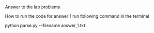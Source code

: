 Answer to the lab problems 

How to run the code 
for answer 1
run following command in the terminal

python parse.py --filename answer_1.txt
